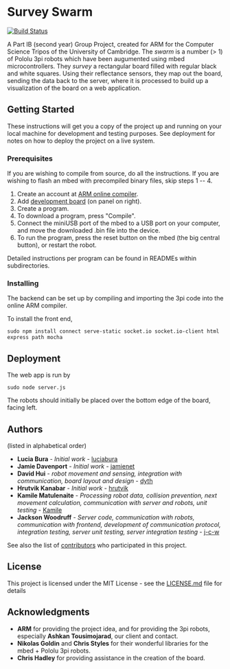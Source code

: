 # Survey Swarm

[![Build Status](https://travis-ci.org/dyth/ARMSurveySwarm.svg?branch=master)](https://travis-ci.org/dyth/ARMSurveySwarm)

A Part IB (second year) Group Project, created for ARM for the Computer Science Tripos of the University of Cambridge. The *swarm* is a number (> 1) of Pololu 3pi robots which have been augumented using mbed microcontrollers. They *survey* a rectangular board filled with regular black and white squares. Using their reflectance sensors, they map out the board, sending the data back to the server, where it is processed to build up a visualization of the board on a web application.


## Getting Started

These instructions will get you a copy of the project up and running on your local machine for development and testing purposes. See deployment for notes on how to deploy the project on a live system.

### Prerequisites

If you are wishing to compile from source, do all the instructions. If you are wishing to flash an mbed with precompiled binary files, skip steps 1 -- 4.

1. Create an account at [ARM online compiler](https://developer.mbed.org/compiler).
2. Add [development board](https://developer.mbed.org/platforms/mbed-LPC1768/) (on panel on right).
3. Create a program.
4. To download a program, press "Compile".
5. Connect the miniUSB port of the mbed to a USB port on your computer, and move the downloaded .bin file into the device.
5. To run the program, press the reset button on the mbed (the big central button), or restart the robot.

Detailed instructions per program can be found in READMEs within subdirectories.

### Installing
The backend can be set up by compiling and importing the 3pi code into the online ARM compiler.

To install the front end,
```
sudo npm install connect serve-static socket.io socket.io-client html express path mocha
```


## Deployment
The web app is run by
```
sudo node server.js
```
The robots should initially be placed over the bottom edge of the board, facing left.

## Authors
(listed in alphabetical order)

* **Lucia Bura** - *Initial work* - [luciabura](https://github.com/luciabura)
* **Jamie Davenport** - *Initial work* - [jamienet](https://github.com/jamienet)
* **David Hui** - *robot movement and sensing, integration with communication, board layout and design* - [dyth](https://github.com/dyth)
* **Hrutvik Kanabar** - *Initial work* - [hrutvik](https://github.com/hrutvik)
* **Kamile Matulenaite** - *Processing robot data, collision prevention, next movement calculation, communication with server and robots, unit testing* - [Kamile](https://github.com/Kamile)
* **Jackson Woodruff** - *Server code, communication with robots, communication with frontend, development of communication protocol, integration testing, server unit testing, server integration testing* - [j-c-w](https://github.com/j-c-w)

See also the list of [contributors](https://github.com/dyth/ARMSurveySwarm/contributors) who participated in this project.

## License

This project is licensed under the MIT License - see the [LICENSE.md](LICENSE.md) file for details

## Acknowledgments

* **ARM** for providing the project idea, and for providing the 3pi robots, especially **Ashkan Tousimojarad**, our client and contact.
* **Nikolas Goldin** and **Chris Styles** for their wonderful libraries for the mbed + Pololu 3pi robots.
*  **Chris Hadley** for providing assistance in the creation of the board.
